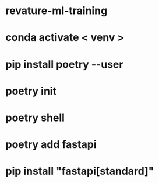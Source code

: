 # revature-ml-training

# conda activate < venv >
# pip install poetry --user
# poetry init
# poetry shell
# poetry add fastapi
# pip install "fastapi[standard]"